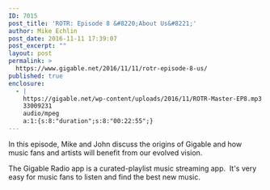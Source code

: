 ```yaml
---
ID: 7015
post_title: 'ROTR: Episode 8 &#8220;About Us&#8221;'
author: Mike Echlin
post_date: 2016-11-11 17:39:07
post_excerpt: ""
layout: post
permalink: >
  https://www.gigable.net/2016/11/11/rotr-episode-8-us/
published: true
enclosure:
  - |
    https://gigable.net/wp-content/uploads/2016/11/ROTR-Master-EP8.mp3
    33009231
    audio/mpeg
    a:1:{s:8:"duration";s:8:"00:22:55";}
---
```

In this episode, Mike and John discuss the origins of Gigable and how music fans and artists will benefit from our evolved vision.

The Gigable Radio app is a curated-playlist music streaming app.  It's very easy for music fans to listen and find the best new music.